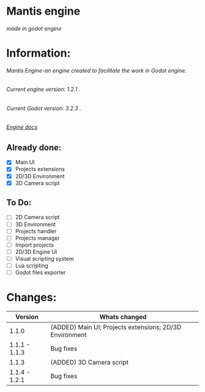 # Mantis engine
###### made in godot engine

# Information:
   ###### Mantis Engine-an engine created to facilitate the work in Godot engine.
   ###### Current engine version: 1.2.1 .
   ###### Current Godot version: 3.2.3 .
   ###### [Engine docs](https://github.com/tapxyh4ik/mantis-engine/blob/main/DOCS.md)

## Already done:
- [x] Main UI
- [x] Projects extensions
- [X] 2D/3D Environment
- [X] 3D Camera script
## To Do:
- [ ] 2D Camera script
- [ ] 3D Environment
- [ ] Projects handler
- [ ] Projects manager
- [ ] Import projects
- [ ] 2D/3D Engine UI
- [ ] Visual scripting system
- [ ] Lua scripting
- [ ] Godot files exporter

# Changes:
Version | Whats changed
------------ | -------------
1.1.0 | (ADDED) Main UI; Projects extensions; 2D/3D Environment
1.1.1 - 1.1.3 | Bug fixes
1.1.3 | (ADDED) 3D Camera script
1.1.4 - 1.2.1 | Bug fixes
